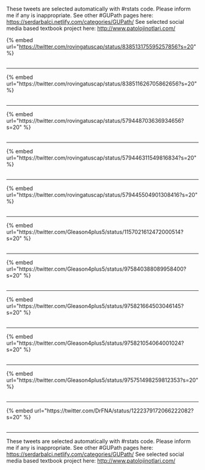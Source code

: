 

These tweets are selected automatically with #rstats code. Please inform me if any is inappropriate.
See other #GUPath pages here: https://serdarbalci.netlify.com/categories/GUPath/ 
See selected social media based textbook project here: http://www.patolojinotlari.com/

{% embed url="https://twitter.com/rovingatuscap/status/838513175595257856?s=20" %}<br>
<br>
<hr>
{% embed url="https://twitter.com/rovingatuscap/status/838511626705862656?s=20" %}<br>
<br>
<hr>
{% embed url="https://twitter.com/rovingatuscap/status/579448703636934656?s=20" %}<br>
<br>
<hr>
{% embed url="https://twitter.com/rovingatuscap/status/579446311549816834?s=20" %}<br>
<br>
<hr>
{% embed url="https://twitter.com/rovingatuscap/status/579445504901308416?s=20" %}<br>
<br>
<hr>
{% embed url="https://twitter.com/Gleason4plus5/status/1157021612472000514?s=20" %}<br>
<br>
<hr>
{% embed url="https://twitter.com/Gleason4plus5/status/975840388089958400?s=20" %}<br>
<br>
<hr>
{% embed url="https://twitter.com/Gleason4plus5/status/975821664503046145?s=20" %}<br>
<br>
<hr>
{% embed url="https://twitter.com/Gleason4plus5/status/975821054064001024?s=20" %}<br>
<br>
<hr>
{% embed url="https://twitter.com/Gleason4plus5/status/975751498259812353?s=20" %}<br>
<br>
<hr>
{% embed url="https://twitter.com/DrFNA/status/1222379172066222082?s=20" %}<br>
<br>
<hr>


These tweets are selected automatically with #rstats code. Please inform me if any is inappropriate.
See other #GUPath pages here: https://serdarbalci.netlify.com/categories/GUPath/ 
See selected social media based textbook project here: http://www.patolojinotlari.com/
